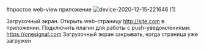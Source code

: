 #простое web-view приложение
![device-2020-12-15-221646 (1)](https://user-images.githubusercontent.com/33995729/102215877-10514200-3f26-11eb-98a2-acbc4bded00a.gif)


Загрузочный экран.
Открыть web-страницу http://site.com в приложении.
Подключить плагин для работы с push-уведомлениями: https://onesignal.com 
Загрузочный экран закрывать, когда страница уже загружен
